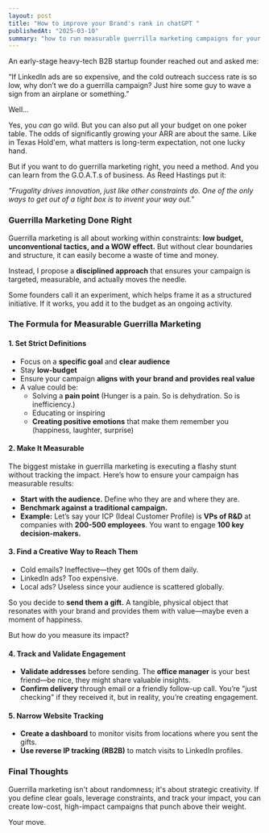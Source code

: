 ```yaml
---
layout: post
title: "How to improve your Brand's rank in chatGPT "
publishedAt: "2025-03-10"
summary: "how to run measurable guerrilla marketing campaigns for your B2B startup. Discover a structured approach to low-budget, high-impact marketing, leveraging constraints for creativity and tracking results effectively"
---
```



An early-stage heavy-tech B2B startup founder reached out and asked me:

“If LinkedIn ads are so expensive, and the cold outreach success rate is so low, why don’t we do a guerrilla campaign? Just hire some guy to wave a sign from an airplane or something.”

Well...

Yes, you *can* go wild. But you can also put all your budget on one poker table. The odds of significantly growing your ARR are about the same. Like in Texas Hold'em, what matters is long-term expectation, not one lucky hand.

But if you want to do guerrilla marketing right, you need a method. And you can learn from the G.O.A.T.s of business. As Reed Hastings put it:

 *"Frugality drives innovation, just like other constraints do. One of the only ways to get out of a tight box is to invent your way out."*

### **Guerrilla Marketing Done Right**

Guerrilla marketing is all about working within constraints: **low budget, unconventional tactics, and a WOW effect.** But without clear boundaries and structure, it can easily become a waste of time and money.

Instead, I propose a **disciplined approach** that ensures your campaign is targeted, measurable, and actually moves the needle.

Some founders call it an experiment, which helps frame it as a structured initiative. If it works, you add it to the budget as an ongoing activity.

### **The Formula for Measurable Guerrilla Marketing**

#### **1\. Set Strict Definitions**

* Focus on a **specific goal** and **clear audience**  
* Stay **low-budget**  
* Ensure your campaign **aligns with your brand and provides real value**  
* A value could be:  
  * Solving a **pain point** (Hunger is a pain. So is dehydration. So is inefficiency.)  
  * Educating or inspiring   
  * **Creating positive emotions** that make them remember you (happiness, laughter, surprise)

#### **2\. Make It Measurable**

The biggest mistake in guerrilla marketing is executing a flashy stunt without tracking the impact. Here’s how to ensure your campaign has measurable results:

* **Start with the audience.** Define who they are and where they are.  
* **Benchmark against a traditional campaign.**  
* **Example:** Let’s say your ICP (Ideal Customer Profile) is **VPs of R\&D** at companies with **200-500 employees**. You want to engage **100 key decision-makers.**

#### **3\. Find a Creative Way to Reach Them**

* Cold emails? Ineffective—they get 100s of them daily.  
* LinkedIn ads? Too expensive.  
* Local ads? Useless since your audience is scattered globally.

So you decide to **send them a gift.** A tangible, physical object that resonates with your brand and provides them with value—maybe even a moment of happiness.

But how do you measure its impact?

#### **4\. Track and Validate Engagement**

* **Validate addresses** before sending. The **office manager** is your best friend—be nice, they might share valuable insights.  
* **Confirm delivery** through email or a friendly follow-up call. You’re "just checking" if they received it, but in reality, you’re creating engagement.

#### **5\. Narrow Website Tracking**

* **Create a dashboard** to monitor visits from locations where you sent the gifts.  
* **Use reverse IP tracking (RB2B)** to match visits to LinkedIn profiles.

### **Final Thoughts**

Guerrilla marketing isn't about randomness; it's about strategic creativity. If you define clear goals, leverage constraints, and track your impact, you can create low-cost, high-impact campaigns that punch above their weight.

Your move.
